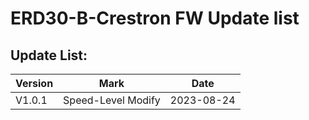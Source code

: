 # ERD30-B-Crestron FW Update list

 ##  Update List:    
|Version|Mark|Date|
|-|-|-|
|V1.0.1|Speed-Level Modify|2023-08-24|
